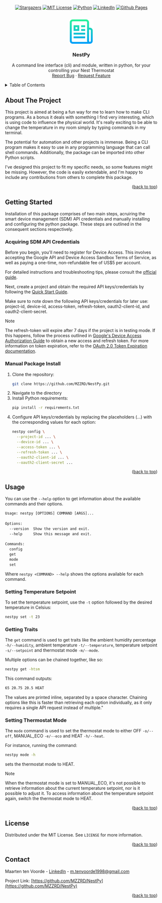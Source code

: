 <a name="readme-top"></a>

<!-- PROJECT SHIELDS -->
<div align="center">

  <a href="">[![Stargazers][stars-shield]][stars-url]</a>
  <a href="">[![MIT License][license-shield]][license-url]</a>
  <a href="">[![Python][python.org]][python-url]</a>
  <a href="">[![LinkedIn][linkedin-shield]][linkedin-url]</a>
  <a href="">[![Github Pages][github-pages]][github-pages-url]</a>

</div>

<!-- PROJECT LOGO -->
<br />
<div align="center">
  <a href="https://github.com/MZZRD/NestPy">
    <img src="images/logo.png" alt="Logo" width="80" height="80">
  </a>

  <h3 align="center">NestPy</h3>

  <p align="center">
    A command line interface (cli) and module, written in python, for your controlling your Nest Thermostat
    <br />
    <a href="https://github.com/MZZRD/NestPy/issues/new?labels=bug&template=bug-report---.md">Report Bug</a>
    ·
    <a href="https://github.com/MZZRD/NestPy/issues/new?labels=enhancement&template=feature-request---.md">Request Feature</a>
  </p>
</div>



<!-- TABLE OF CONTENTS -->
<details>
  <summary>Table of Contents</summary>
  <ol>
    <li>
      <a href="#about-the-project">About The Project</a>
    </li>
    <li>
      <a href="#getting-started">Getting Started</a>
      <ul>
        <li><a href="#acquiring-sdm-api-credentials">Acquiring SDM API Credentials</a></li>
        <li><a href="#manual-package-install">Manual Package Install</a></li>
      </ul>
    </li>
    <li>
      <a href="#usage">Usage</a>
      <ul>
        <li><a href="#setting-temperature-setpoint">Setting Temperature Setpoint</a></li>
        <li><a href="#getting-traits">Getting Traits</a></li>
        <li><a href="#setting-thermostat-mode">Setting Thermostat Mode</a></li>
      </ul>
    </li>
    <li><a href="#license">License</a></li>
    <li><a href="#contact">Contact</a></li>
  </ol>
</details>


<!-- ABOUT THE PROJECT -->
## About The Project

This project is aimed at being a fun way for me to learn how to make CLI programs. As a bonus it deals with something I find very interesting, which is using code to influence the physical world. It's really exciting to be able to change the temperature in my room simply by typing commands in my terminal. 

The potential for automation and other projects is immense. Being a CLI program makes it easy to use in any programming language that can call shell commands. Additionally, the package can be imported into other Python scripts.

I've designed this project to fit my specific needs, so some features might be missing. However, the code is easily extendable, and I'm happy to include any contributions from others to complete this package.

<p align="right">(<a href="#readme-top">back to top</a>)</p>


<!-- GETTING STARTED -->
## Getting Started
Installation of this package comprises of two main steps, acruiring the smart device management (SDM) API credentials and manually installing and configuring the python package. These steps are outlined in the consequent sections respectively.

### Acquiring SDM API Credentials
Before you begin, you'll need to register for Device Access. This involves accepting the Google API and Device Access Sandbox Terms of Service, as well as paying a one-time, non-refundable fee of US$5 per account.

For detailed instructions and troubleshooting tips, please consult the [official guide](https://developers.google.com/nest/device-access/registration).

Next, create a project and obtain the required API keys/credentials by following the [Quick Start Guide](https://developers.google.com/nest/device-access/get-started).

Make sure to note down the following API keys/credentials for later use: project-id, device-id, access-token, refresh-token, oauth2-client-id, and oauth2-client-secret.

> [!NOTE]
> The refresh-token will expire after 7 days if the project is in testing mode. If this happens, follow the process outlined in [Google's Device Access Authorization Guide](https://developers.google.com/nest/device-access/authorize) to obtain a new access and refresh token. For more information on token expiration, refer to the [OAuth 2.0 Token Expiration documentation](https://developers.google.com/identity/protocols/oauth2#expiration).

### Manual Package Install

1. Clone the repository:
   ```sh
   git clone https://github.com/MZZRD/NestPy.git
   ```
2. Navigate to the directory
3. Install Python requirements:
   ```sh
   pip install -r requirements.txt
   ```
4. Configure API keys/credentials by replacing the placeholders (...) with the corresponding values for each option:
   ```sh
   nestpy config \
     --project-id ... \
     --device-id ... \
     --access-token ... \
     --refresh-token ... \
     --oauth2-client-id ... \
     --oauth2-client-secret ...
   ```

<p align="right">(<a href="#readme-top">back to top</a>)</p>

<!-- USAGE EXAMPLES -->
## Usage

You can use the `--help` option to get information about the available commands and their options.

```txt
Usage: nestpy [OPTIONS] COMMAND [ARGS]...

Options:
  --version  Show the version and exit.
  --help     Show this message and exit.

Commands:
  config
  get
  mode
  set
```

Where `nestpy <COMMAND> --help` shows the options available for each command.

### Setting Temperature Setpoint
To set the temperature setpoint, use the `-t` option followed by the desired temperature in Celsius:
```sh
nestpy set -t 23
```

### Getting Traits
The `get` command is used to get traits like the ambient humidity percentage `-h/--humidity`, ambient temperature `-t/--temperature`, temperature setpoint `-s/--setpoint` and thermostat mode `-m/--mode`. 

Multiple options can be chained together, like so:
```sh
nestpy get -htsm
```
This command outputs:
```txt
65 20.75 20.5 HEAT
```
The values are printed inline, separated by a space character. Chaining options like this is faster than retrieving each option individually, as it only requires a single API request instead of multiple."

### Setting Thermostat Mode
The `mode` command is used to set the thermostat mode to either OFF `-o/--off`, MANUAL_ECO `-e/--eco` and HEAT `-h/--heat`.

For instance, running the command:

```sh
nestpy mode -h
```

sets the thermostat mode to HEAT.

> [!NOTE]
> When the thermostat mode is set to MANUAL_ECO, it's not possible to retrieve information about the current temperature setpoint, nor is it possible to adjust it. To access information about the temperature setpoint again, switch the thermostat mode to HEAT.

<p align="right">(<a href="#readme-top">back to top</a>)</p>


<!-- LICENSE -->
## License

Distributed under the MIT License. See `LICENSE` for more information.

<p align="right">(<a href="#readme-top">back to top</a>)</p>



<!-- CONTACT -->
## Contact

Maarten ten Voorde - [LinkedIn]([https://twitter.com/your_username](https://www.linkedin.com/in/maarten-ten-voorde-jb/)) - m.tenvoorde1998@gmail.com

Project Link: [https://github.com/MZZRD/NestPy](https://github.com/MZZRD/NestPy)

<p align="right">(<a href="#readme-top">back to top</a>)</p>


<!-- MARKDOWN LINKS & IMAGES -->
[stars-shield]: https://img.shields.io/github/stars/MZZRD/NestPy.svg?style=for-the-badge
[stars-url]: https://github.com/MZZRD/NestPy/stargazers
[license-shield]: https://img.shields.io/github/license/MZZRD/NestPy.svg?style=for-the-badge
[license-url]: https://github.com/MZZRD/NestPy/blob/master/LICENSE.txt
[linkedin-shield]: https://img.shields.io/badge/LinkedIn-0077B5?style=for-the-badge&logo=linkedin&logoColor=white
[linkedin-url]: [https://linkedin.com/in/othneildrew](https://www.linkedin.com/in/maarten-ten-voorde-jb/)
[python.org]: https://img.shields.io/badge/Python-3776AB?style=for-the-badge&logo=python&logoColor=white
[python-url]: https://python.org
[github-pages]: https://img.shields.io/badge/about%20me-121013?style=for-the-badge&logo=github&logoColor=white
[github-pages-url]: https://MZZRD.github.io
